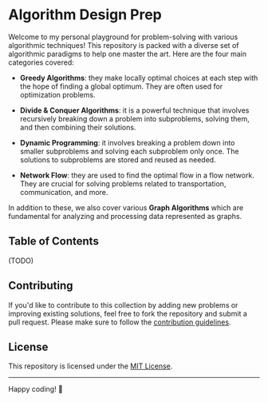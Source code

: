# Algorithm Design Prep

Welcome to my personal playground for problem-solving with various algorithmic techniques! This repository is packed with a diverse set of algorithmic paradigms to help one master the art. Here are the four main categories covered:

* **Greedy Algorithms**: they make locally optimal choices at each step with the hope of finding a global optimum. They are often used for optimization problems.

* **Divide & Conquer Algorithms**: it is a powerful technique that involves recursively breaking down a problem into subproblems, solving them, and then combining their solutions.

* **Dynamic Programming**: it involves breaking a problem down into smaller subproblems and solving each subproblem only once. The solutions to subproblems are stored and reused as needed.

* **Network Flow**: they are used to find the optimal flow in a flow network. They are crucial for solving problems related to transportation, communication, and more.

In addition to these, we also cover various **Graph Algorithms** which are fundamental for analyzing and processing data represented as graphs.

## Table of Contents
(TODO)

## Contributing

If you'd like to contribute to this collection by adding new problems or improving existing solutions, feel free to fork the repository and submit a pull request. Please make sure to follow the [contribution guidelines](CONTRIBUTING.md).

## License

This repository is licensed under the [MIT License](LICENSE).

---

Happy coding! 🚀
